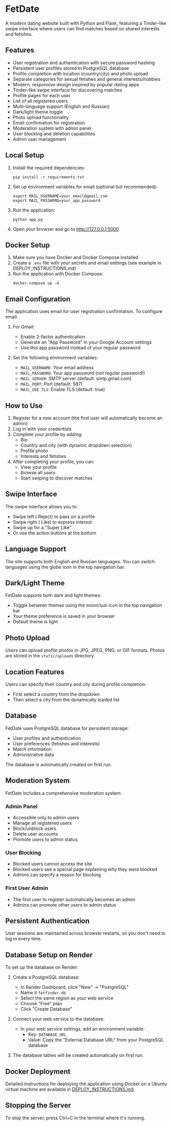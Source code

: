 # FetDate

A modern dating website built with Python and Flask, featuring a Tinder-like swipe interface where users can find matches based on shared interests and fetishes.

## Features

- User registration and authentication with secure password hashing
- Persistent user profiles stored in PostgreSQL database
- Profile completion with location (country/city) and photo upload
- Separate categories for sexual fetishes and general interests/hobbies
- Modern, responsive design inspired by popular dating apps
- Tinder-like swipe interface for discovering matches
- Profile pages for each user
- List of all registered users
- Multi-language support (English and Russian)
- Dark/light theme toggle
- Photo upload functionality
- Email confirmation for registration
- Moderation system with admin panel
- User blocking and deletion capabilities
- Admin user management

## Local Setup

1. Install the required dependencies:
   ```
   pip install -r requirements.txt
   ```

2. Set up environment variables for email (optional but recommended):
   ```
   export MAIL_USERNAME=your_email@gmail.com
   export MAIL_PASSWORD=your_app_password
   ```

3. Run the application:
   ```
   python app.py
   ```

4. Open your browser and go to http://127.0.0.1:5000

## Docker Setup

1. Make sure you have Docker and Docker Compose installed
2. Create a `.env` file with your secrets and email settings (see example in DEPLOY_INSTRUCTIONS.md)
3. Run the application with Docker Compose:
   ```
   docker-compose up -d
   ```

## Email Configuration

The application uses email for user registration confirmation. To configure email:

1. For Gmail:
   - Enable 2-factor authentication
   - Generate an "App Password" in your Google Account settings
   - Use this app password instead of your regular password

2. Set the following environment variables:
   - `MAIL_USERNAME`: Your email address
   - `MAIL_PASSWORD`: Your app password (not regular password!)
   - `MAIL_SERVER`: SMTP server (default: smtp.gmail.com)
   - `MAIL_PORT`: Port (default: 587)
   - `MAIL_USE_TLS`: Enable TLS (default: true)

## How to Use

1. Register for a new account (the first user will automatically become an admin)
2. Log in with your credentials
3. Complete your profile by adding:
   - Bio
   - Country and city (with dynamic dropdown selection)
   - Profile photo
   - Interests and fetishes
4. After completing your profile, you can:
   - View your profile
   - Browse all users
   - Start swiping to discover matches

## Swipe Interface

The swipe interface allows you to:
- Swipe left ( Reject) to pass on a profile
- Swipe right ( Like) to express interest
- Swipe up for a "Super Like"
- Or use the action buttons at the bottom

## Language Support

The site supports both English and Russian languages. You can switch languages using the globe icon in the top navigation bar.

## Dark/Light Theme

FetDate supports both dark and light themes:
- Toggle between themes using the moon/sun icon in the top navigation bar
- Your theme preference is saved in your browser
- Default theme is light

## Photo Upload

Users can upload profile photos in JPG, JPEG, PNG, or GIF formats. Photos are stored in the `static/uploads` directory.

## Location Features

Users can specify their country and city during profile completion:
- First select a country from the dropdown
- Then select a city from the dynamically loaded list

## Database

FetDate uses PostgreSQL database for persistent storage:
- User profiles and authentication
- User preferences (fetishes and interests)
- Match information
- Administrative data

The database is automatically created on first run.

## Moderation System

FetDate includes a comprehensive moderation system:

### Admin Panel
- Accessible only to admin users
- Manage all registered users
- Block/unblock users
- Delete user accounts
- Promote users to admin status

### User Blocking
- Blocked users cannot access the site
- Blocked users see a special page explaining why they were blocked
- Admins can specify a reason for blocking

### First User Admin
- The first user to register automatically becomes an admin
- Admins can promote other users to admin status

## Persistent Authentication

User sessions are maintained across browser restarts, so you don't need to log in every time.

## Database Setup on Render

To set up the database on Render:

1. Create a PostgreSQL database:
   - In Render Dashboard, click "New" → "PostgreSQL"
   - Name it `fetfinder-db`
   - Select the same region as your web service
   - Choose "Free" plan
   - Click "Create Database"

2. Connect your web service to the database:
   - In your web service settings, add an environment variable:
     - Key: `DATABASE_URL`
     - Value: Copy the "External Database URL" from your PostgreSQL database

3. The database tables will be created automatically on first run.

## Docker Deployment

Detailed instructions for deploying the application using Docker on a Ubuntu virtual machine are available in [DEPLOY_INSTRUCTIONS.md](DEPLOY_INSTRUCTIONS.md).

## Stopping the Server

To stop the server, press Ctrl+C in the terminal where it's running.